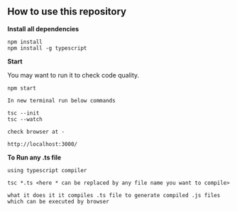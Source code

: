 ## How to use this repository

**Install all dependencies**

```
npm install
npm install -g typescript
```

**Start**

You may want to run it to check code quality.

```
npm start

In new terminal run below commands

tsc --init
tsc --watch

check browser at -

http://localhost:3000/
```

**To Run any .ts file**

```
using typescript compiler

tsc *.ts <here * can be replaced by any file name you want to compile>

what it does it it compiles .ts file to generate compiled .js files which can be executed by browser
```
